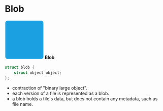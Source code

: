 # Blob

<div grid="~ cols-2" class="justify-items-center text-center items-center mt-10">

<div>

![Local Image](/blob.png)
**Blob**

</div>

<div class="text-left">

```c
struct blob {
	struct object object;
};


```

</div>

</div>

- contraction of "binary large object".
- each version of a file is represented as a blob.
- a blob holds a file's data, but does not contain any metadata, such as file name.